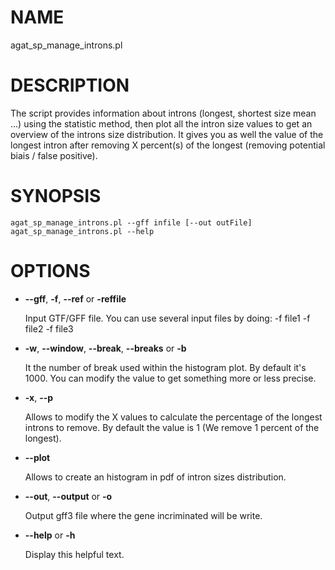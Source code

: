 # NAME

agat\_sp\_manage\_introns.pl

# DESCRIPTION

The script provides information about introns (longest, shortest size mean ...) using the statistic method,
then plot all the intron size values to get an overview of the introns size distribution.
It gives you as well the value of the longest intron after removing X percent(s) of the longest (removing potential biais / false positive).

# SYNOPSIS

```
agat_sp_manage_introns.pl --gff infile [--out outFile]
agat_sp_manage_introns.pl --help
```

# OPTIONS

- **--gff**, **-f**, **--ref** or **-reffile**

    Input GTF/GFF file. You can use several input files by doing: -f file1 -f file2 -f file3

- **-w**, **--window**, **--break**, **--breaks** or **-b**

    It the number of break used within the histogram plot. By default it's 1000. You can modify the value to get something more or less precise.

- **-x**, **--p**

    Allows to modify the X values to calculate the percentage of the longest introns to remove. By default the value is 1 (We remove 1 percent of the longest).

- **--plot**

    Allows to create an histogram in pdf of intron sizes distribution.

- **--out**, **--output** or **-o**

    Output gff3 file where the gene incriminated will be write.

- **--help** or **-h**

    Display this helpful text.

